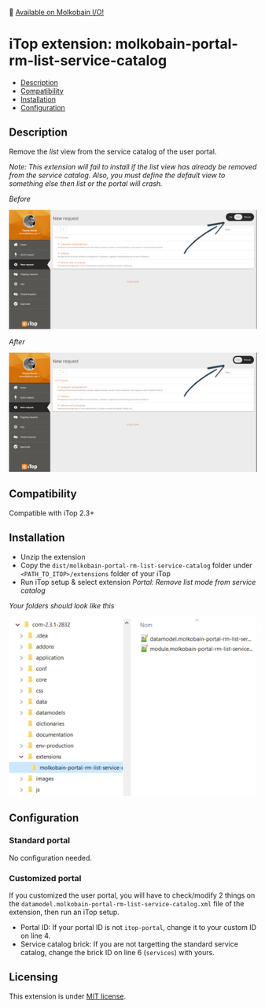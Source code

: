👋 [Available on Molkobain I/O!](https://www.molkobain.com/product/remove-list-service-catalog/)

# iTop extension: molkobain-portal-rm-list-service-catalog
* [Description](#description)
* [Compatibility](#compatibility)
* [Installation](#installation)
* [Configuration](#configuration)

## Description
Remove the *list* view from the service catalog of the user portal.

*Note: This extension will fail to install if the list view has already be removed from the service catalog. Also, you must define the default view to something else then list or the portal will crash.*

*Before*

![Description decoration](https://raw.githubusercontent.com/Molkobain/itop-portal-rm-list-service-catalog/master/docs/mprlsc-service-catalog-before.PNG)

*After*

![Description decoration](https://raw.githubusercontent.com/Molkobain/itop-portal-rm-list-service-catalog/master/docs/mprlsc-service-catalog-after.PNG)

## Compatibility
Compatible with iTop 2.3+

## Installation
* Unzip the extension
* Copy the ``dist/molkobain-portal-rm-list-service-catalog`` folder under ``<PATH_TO_ITOP>/extensions`` folder of your iTop
* Run iTop setup & select extension *Portal: Remove list mode from service catalog*

*Your folders should look like this*

![Extensions folder](https://raw.githubusercontent.com/Molkobain/itop-portal-rm-list-service-catalog/master/docs/mprlsc-install.PNG)

## Configuration
### Standard portal
No configuration needed.

### Customized portal
If you customized the user portal, you will have to check/modify 2 things on the ``datamodel.molkobain-portal-rm-list-service-catalog.xml`` file of the extension, then run an iTop setup.
* Portal ID: If your portal ID is not ``itop-portal``, change it to your custom ID on line 4.
* Service catalog brick: If you are not targetting the standard service catalog, change the brick ID on line 6 (``services``) with yours.

## Licensing
This extension is under [MIT license](https://en.wikipedia.org/wiki/MIT_License).
